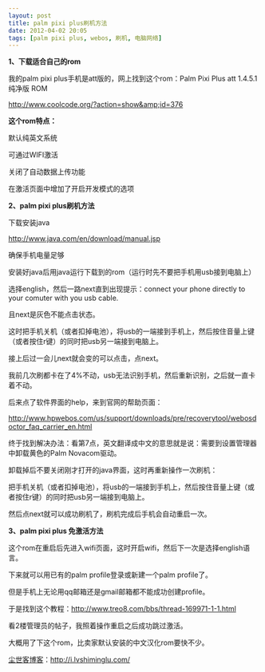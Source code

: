 ```yaml
---
layout: post
title: palm pixi plus刷机方法
date: 2012-04-02 20:05
tags: [palm pixi plus, webos, 刷机, 电脑网络]
---
```

<strong>1、下载适合自己的rom</strong>

我的palm pixi plus手机是att版的，网上找到这个rom：Palm Pixi Plus att 1.4.5.1 纯净版 ROM

<a href="http://www.coolcode.org/?action=show&amp;id=376" target="_blank">http://www.coolcode.org/?action=show&amp;id=376</a>

<strong>这个rom特点：</strong>

默认纯英文系统

可通过WIFI激活

关闭了自动数据上传功能

在激活页面中增加了开启开发模式的选项

<strong>2、palm pixi plus刷机方法</strong>

下载安装java

<a href="http://www.java.com/en/download/manual.jsp" target="_blank">http://www.java.com/en/download/manual.jsp</a>

确保手机电量足够

安装好java后用java运行下载到的rom（运行时先不要把手机用usb接到电脑上）

选择english，然后一路next直到出现提示：connect your phone directly to your comuter with you usb cable.

且next是灰色不能点击状态。

这时把手机关机（或者扣掉电池），将usb的一端接到手机上，然后按住音量上键（或者按住r键）的同时把usb另一端接到电脑上。

接上后过一会儿next就会变的可以点击，点next。

我前几次刷都卡在了4%不动，usb无法识别手机，然后重新识别，之后就一直卡着不动。

后来点了软件界面的help，来到官网的帮助页面：

<a href="http://www.hpwebos.com/us/support/downloads/pre/recoverytool/webosdoctor_faq_carrier_en.html" target="_blank">http://www.hpwebos.com/us/support/downloads/pre/recoverytool/webosdoctor_faq_carrier_en.html</a>

终于找到解决办法：看第7点，英文翻译成中文的意思就是说：需要到设置管理器中卸载黄色的Palm Novacom驱动。

卸载掉后不要关闭刚才打开的java界面，这时再重新操作一次刷机：

把手机关机（或者扣掉电池），将usb的一端接到手机上，然后按住音量上键（或者按住r键）的同时把usb另一端接到电脑上。

然后点next就可以成功刷机了，刷机完成后手机会自动重启一次。

<strong>3、palm pixi plus 免激活方法</strong>

这个rom在重启后先进入wifi页面，这时开启wifi，然后下一次是选择english语言。

下来就可以用已有的palm profile登录或新建一个palm profile了。

但是手机上无论用qq邮箱还是gmail邮箱都不能成功创建profile。

于是找到这个教程：<a href="http://www.treo8.com/bbs/thread-169971-1-1.html" target="_blank">http://www.treo8.com/bbs/thread-169971-1-1.html</a>

看2楼管理员的帖子，我照着操作重启之后成功跳过激活。

大概用了下这个rom，比卖家默认安装的中文汉化rom要快不少。

<a href="http://i.lvshiminglu.com/">尘世客博客</a>：<a href="http://i.lvshiminglu.com/">http://i.lvshiminglu.com/</a>

